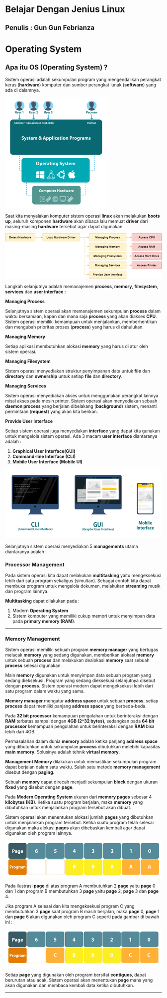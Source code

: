 # Belajar Dengan Jenius Linux

## Penulis : Gun Gun Febrianza

# Operating System

## Apa itu OS (Operating System) ?

Sistem operasi adalah sekumpulan program yang mengendalikan perangkat keras (**hardware**) komputer dan sumber perangkat lunak (**software**) yang ada di dalamnya. 

<img src="../assets/Operating-System.png" style="zoom:37%;" />

Saat kita menyalakan komputer sistem operasi **linux** akan melakukan **boots up**, seluruh komponen **hardware** akan dibaca lalu memuat **driver** dari masing-masing **hardware** tersebut agar dapat digunakan.

<img src="../assets/LinuxOSProcess.png" style="zoom:87%;" />

Langkah selanjutnya adalah memanajemen **process**, **memory**, **filesystem**, **services** dan **user interface** :

**Managing Process**

Selanjutnya sistem operasi akan memanajemen sekumpulan **process** dalam waktu bersamaan, kapan dan mana saja **process** yang akan diakses **CPU**. Sistem operasi memiliki kemampuan untuk menjalankan, memberhentikan dan mengubah prioritas proses (**process**) yang harus di dahulukan.

**Managing Memory**

Setiap aplikasi membutuhkan alokasi **memory** yang harus di atur oleh sistem operasi.

**Managing Filesystem**

Sistem operasi menyediakan struktur penyimpanan data untuk **file** dan **directory** dan **ownership** untuk setiap **file** dan **directory**.

**Managing Services**

Sistem operasi menyediakan akses untuk menggunakan perangkat lainnya misal akses pada mesin printer. Sistem operasi akan menyediakan sebuah **daemon process** yang berjalan dibelakang (**background**) sistem, menanti permintaan (**request**) yang akan kita berikan.

**Provide User Interface**

Setiap sistem operasi juga menyediakan **interface** yang dapat kita gunakan untuk mengelola sistem operasi. Ada 3 macam **user interface** diantaranya adalah :

1. **Graphical User Interface(GUI)**
2. **Command-line Interface (CLI)**
3. **Mobile User Interface (Mobile UI)**

<img src="../assets/Operating-System2.png" style="zoom:57%;" />

Selanjutnya sistem operasi menyediakan 5 **managements** utama diantaranya adalah :

### Processor Management

Pada sistem operasi kita dapat melakukan **multitasking** yaitu mengeksekusi lebih dari satu program sekaligus (simultan). Sebagai contoh kita dapat membuka program untuk mengelola dokumen, melakukan **streaming** musik dan program lainnya.

**Multitasking** dapat dilakukan pada :

1. Modern **Operating System**
2. Sistem komputer yang memiliki cukup memori untuk menyimpan data pada **primary memory (RAM)**.

------



### Memory Management

Sistem operasi memiliki sebuah program **memory manager** yang bertugas melacak **memory** yang sedang digunakan, memberikan alokasi **memory** untuk sebuah **process** dan melakukan dealokasi **memory** saat sebuah **process** selesai digunakan.

Main **memory** digunakan untuk menyimpan data sebuah program yang sedang dieksekusi. Program yang sedang dieksekusi selanjutnya disebut dengan **process**. Sistem operasi modern dapat mengeksekusi lebih dari satu program dalam waktu yang sama.

**Memory manager** mengatur **address space** untuk sebuah **process**, setiap **process** dapat memiliki panjang **address space** yang berbeda-beda. 

Pada **32 bit processor** kemampuan pengolahan untuk berinteraksi dengan **RAM** terbatas sampai dengan **4GB (2^32 bytes)**, sedangkan pada **64 bit processor** kemampuan pengolahan untuk berinteraksi dengan **RAM** bisa lebih dari 4GB.

Permasalahan dalam dunia **memory** adalah ketika panjang **address space** yang dibutuhkan untuk sekumpulan **process** dibutuhkan melebihi kapasitas **main memory**. Solusinya adalah tehnik **virtual memory**.

**Management Memory** dilakukan untuk memastikan sekumpulan program dapat berjalan dalam satu waktu. Salah satu metode **memory management** disebut dengan **paging**.

Sebuah **memory** dapat direcah menjadi sekumpulan **block** dengan ukuran **fixed** yang disebut dengan **page**.

Pada **Modern Operating System** ukuran dari **memory pages** sebesar 4 **kilobytes (KB)**. Ketika suatu program berjalan, maka **memory** yang dibutuhkan untuk menjalankan program tersebut akan dibuat.

Sistem operasi akan menentukan alokasi jumlah **pages** yang dibutuhkan untuk menjalankan program tersebut. Ketika suatu program telah selesai digunakan maka alokasi **pages** akan dibebaskan kembali agar dapat digunakan oleh program lainnya.

<img src="../assets/LinuxOSMemory.png" style="zoom:87%;" />

Pada ilustrasi **page** di atas program A membutuhkan 2 **page** yaitu **page** 0 dan 1 dan program B membutuhkan 3 **page** yaitu **page** 2, **page** 3 dan **page** 4. 

Jika program A selesai dan kita mengeksekusi program C yang membutuhkan 3 **page** saat program B masih berjalan, maka **page** 0, **page** 1 dan **page** 6 akan digunakan oleh program C seperti pada gambar di bawah ini :

<img src="../assets/LinuxOSMemory2.png" style="zoom:87%;" />

Setiap **page**  yang digunakan oleh program bersifat **contiguos**, dapat berurutan atau acak. Sistem operasi akan menentukan **page**  mana yang akan digunakan dan membaca kembali data ketika dibutuhkan.



-----



